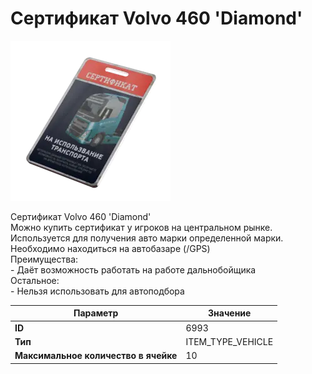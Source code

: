 # Сертификат Volvo 460 'Diamond'

![Item Image](../img/6993.webp?raw=true)

Сертификат Volvo 460 'Diamond'<br>Можно купить сертификат у игроков на центральном рынке.<br>Используется для получения авто марки определенной марки.<br>Необходимо находиться на автобазаре (/GPS)<br>Преимущества:<br>- Даёт возможность работать на работе дальнобойщика<br>Остальное:<br>- Нельзя использовать для автоподбора


| Параметр | Значение |
|----------|----------|
| **ID** | 6993 |
| **Тип** | ITEM_TYPE_VEHICLE |
| **Максимальное количество в ячейке** | 10 |

